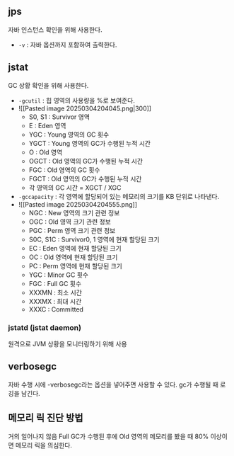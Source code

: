 ## jps
자바 인스턴스 확인을 위해 사용한다.
- `-v` : 자바 옵션까지 포함하여 출력한다.
## jstat
GC 상황 확인을 위해 사용한다.
- `-gcutil` : 힙 영역의 사용량을 %로 보여준다.
- ![[Pasted image 20250304204045.png|300]]
	- S0, S1 : Survivor 영역
	- E : Eden 영역
	- YGC : Young 영역의 GC 횟수
	- YGCT : Young 영역의 GC가 수행된 누적 시간
	- O : Old 영역
	- OGCT : Old 영역의 GC가 수행된 누적 시간
	- FGC : Old 영역의 GC 횟수
	- FGCT : Old 영역의 GC가 수행된 누적 시간
	- 각 영역의 GC 시간  = XGCT / XGC
- `-gccapacity` : 각 영역에 할당되어 있는 메모리의 크기를 KB 단위로 나타낸다.
- ![[Pasted image 20250304204555.png]]
	- NGC : New 영역의 크기 관련 정보
	- OGC : Old 영역 크기 관련 정보
	- PGC : Perm 영역 크기 관련 정보
	- S0C, S1C : Survivor0, 1 영역에 현재 할당된 크기
	- EC : Eden 영역에 현재 할당된 크기
	- OC : Old 영역에 현재 할당된 크기
	- PC : Perm 영역에 현재 할당된 크기
	- YGC : Minor GC 횟수
	- FGC : Full GC 횟수
	- XXXMN : 최소 시간
	- XXXMX : 최대 시간
	- XXXC : Committed
### jstatd (jstat daemon)
원격으로 JVM 상황을 모니터링하기 위해 사용
## verbosegc
자바 수행 시에 -verbosegc라는 옵션을 넣어주면 사용할 수 있다.
gc가 수행될 때 로깅을 남긴다.

## 메모리 릭 진단 방법
거의 일어나지 않음
Full GC가 수행된 후에 Old 영역의 메모리를 봤을 때 80% 이상이면 메모리 릭을 의심한다.